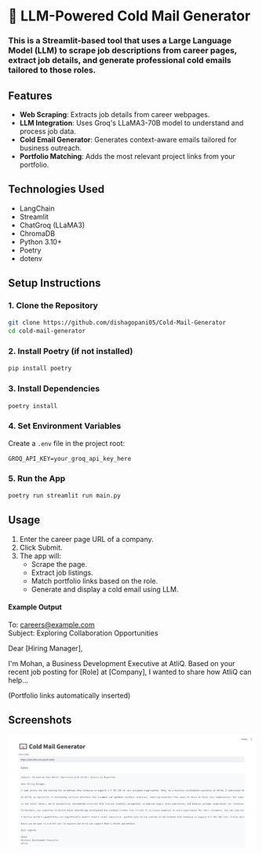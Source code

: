 # 📧 LLM-Powered Cold Mail Generator


### This is a Streamlit-based tool that uses a Large Language Model (LLM) to scrape job descriptions from career pages, extract job details, and generate professional cold emails tailored to those roles.


## Features

- **Web Scraping**: Extracts job details from career webpages.
- **LLM Integration**: Uses Groq's LLaMA3-70B model to understand and process job data.
- **Cold Email Generator**: Generates context-aware emails tailored for business outreach.
- **Portfolio Matching**: Adds the most relevant project links from your portfolio.

## Technologies Used

- LangChain
- Streamlit
- ChatGroq (LLaMA3)
- ChromaDB
- Python 3.10+
- Poetry
- dotenv

## Setup Instructions

### 1. Clone the Repository

```bash
git clone https://github.com/dishagopani05/Cold-Mail-Generator
cd cold-mail-generator
```

### 2. Install Poetry (if not installed)

```bash
pip install poetry
```

### 3. Install Dependencies

```bash
poetry install
```

### 4. Set Environment Variables

Create a `.env` file in the project root:

```env
GROQ_API_KEY=your_groq_api_key_here
```

###  5. Run the App

```bash
poetry run streamlit run main.py
```

## Usage

1. Enter the career page URL of a company.
2. Click Submit.
3. The app will:
   - Scrape the page.
   - Extract job listings.
   - Match portfolio links based on the role.
   - Generate and display a cold email using LLM.


#### Example Output

To: careers@example.com  
Subject: Exploring Collaboration Opportunities  

Dear [Hiring Manager],

I'm Mohan, a Business Development Executive at AtliQ. Based on your recent job posting for [Role] at [Company], I wanted to share how AtliQ can help...

(Portfolio links automatically inserted)


## Screenshots

![App Screenshot](assets/ceg.png)
